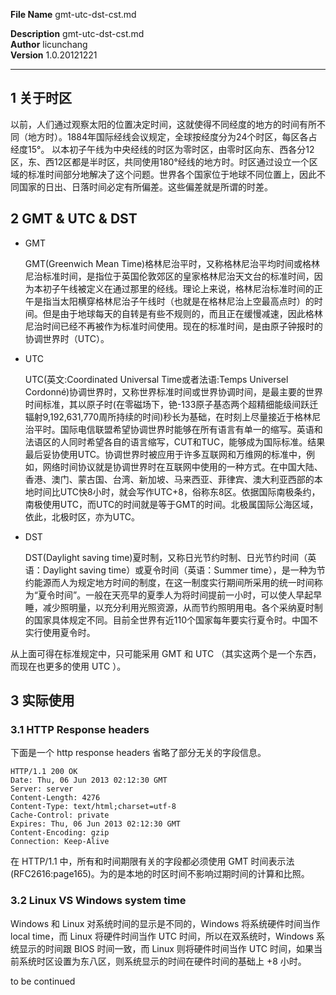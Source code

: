 **File Name** gmt-utc-dst-cst.md  

**Description**  gmt-utc-dst-cst.md  
**Author** licunchang  
**Version** 1.0.20121221  

------

## 1 关于时区

以前，人们通过观察太阳的位置决定时间，这就使得不同经度的地方的时间有所不同（地方时）。1884年国际经线会议规定，全球按经度分为24个时区，每区各占经度15°。 以本初子午线为中央经线的时区为零时区，由零时区向东、西各分12区，东、西12区都是半时区，共同使用180°经线的地方时。时区通过设立一个区域的标准时间部分地解决了这个问题。世界各个国家位于地球不同位置上，因此不同国家的日出、日落时间必定有所偏差。这些偏差就是所谓的时差。

## 2 GMT & UTC & DST

* GMT

    GMT(Greenwich Mean Time)格林尼治平时，又称格林尼治平均时间或格林尼治标准时间，是指位于英国伦敦郊区的皇家格林尼治天文台的标准时间，因为本初子午线被定义在通过那里的经线。理论上来说，格林尼治标准时间的正午是指当太阳横穿格林尼治子午线时（也就是在格林尼治上空最高点时）的时间。但是由于地球每天的自转是有些不规则的，而且正在缓慢减速，因此格林尼治时间已经不再被作为标准时间使用。现在的标准时间，是由原子钟报时的协调世界时（UTC）。

* UTC

    UTC(英文:Coordinated Universal Time或者法语:Temps Universel Cordonné)协调世界时，又称世界标准时间或世界协调时间，是最主要的世界时间标准，其以原子时(在零磁场下，铯-133原子基态两个超精细能级间跃迁辐射9,192,631,770周所持续的时间)秒长为基础，在时刻上尽量接近于格林尼治平时。国际电信联盟希望协调世界时能够在所有语言有单一的缩写。英语和法语区的人同时希望各自的语言缩写，CUT和TUC，能够成为国际标准。结果最后妥协使用UTC。协调世界时被应用于许多互联网和万维网的标准中，例如，网络时间协议就是协调世界时在互联网中使用的一种方式。在中国大陆、香港、澳门、蒙古国、台湾、新加坡、马来西亚、菲律宾、澳大利亚西部的本地时间比UTC快8小时，就会写作UTC+8，俗称东8区。依据国际南极条约，南极使用UTC，而UTC的时间就是等于GMT的时间。北极属国际公海区域，依此，北极时区，亦为UTC。

* DST

    DST(Daylight saving time)夏时制，又称日光节约时制、日光节约时间（英语：Daylight saving time）或夏令时间（英语：Summer time），是一种为节约能源而人为规定地方时间的制度，在这一制度实行期间所采用的统一时间称为“夏令时间”。一般在天亮早的夏季人为将时间提前一小时，可以使人早起早睡，减少照明量，以充分利用光照资源，从而节约照明用电。各个采纳夏时制的国家具体规定不同。目前全世界有近110个国家每年要实行夏令时。中国不实行使用夏令时。

从上面可得在标准规定中，只可能采用 GMT 和 UTC （其实这两个是一个东西，而现在也更多的使用 UTC ）。

## 3 实际使用

### 3.1 HTTP Response headers

下面是一个 http response headers 省略了部分无关的字段信息。

    HTTP/1.1 200 OK
    Date: Thu, 06 Jun 2013 02:12:30 GMT
    Server: server
    Content-Length: 4276
    Content-Type: text/html;charset=utf-8
    Cache-Control: private
    Expires: Thu, 06 Jun 2013 02:12:30 GMT
    Content-Encoding: gzip
    Connection: Keep-Alive

在 HTTP/1.1 中，所有和时间期限有关的字段都必须使用 GMT 时间表示法(RFC2616:page165)。为的是本地的时区时间不影响过期时间的计算和比照。

### 3.2 Linux VS Windows system time

Windows 和 Linux 对系统时间的显示是不同的，Windows 将系统硬件时间当作 local time，而 Linux 将硬件时间当作 UTC 时间，所以在双系统时，Windows 系统显示的时间跟 BIOS 时间一致，而 Linux 则将硬件时间当作 UTC 时间，如果当前系统时区设置为东八区，则系统显示的时间在硬件时间的基础上 +8 小时。

to be continued